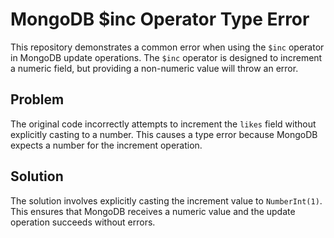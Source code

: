 # MongoDB $inc Operator Type Error
This repository demonstrates a common error when using the `$inc` operator in MongoDB update operations.  The `$inc` operator is designed to increment a numeric field, but providing a non-numeric value will throw an error.

## Problem
The original code incorrectly attempts to increment the `likes` field without explicitly casting to a number. This causes a type error because MongoDB expects a number for the increment operation. 

## Solution
The solution involves explicitly casting the increment value to `NumberInt(1)`. This ensures that MongoDB receives a numeric value and the update operation succeeds without errors.
